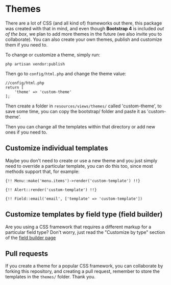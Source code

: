# Themes

There are a lot of CSS (and all kind of) frameworks out there, this package was created with that in mind, and even though **Bootstrap 4** is included _out of the box_, we plan to add more themes in the future (we also invite you to collaborate). You can also create your own themes, publish and customize them if you need to.

To change or customize a theme, simply run: 

`php artisan vendor:publish`

Then go to `config/html.php` and change the theme value:

```
//config/html.php
return [
    'theme' => 'custom-theme'
];
```

Then create a folder in `resources/views/themes/` called 'custom-theme', to save some time, you can copy the bootstrap/ folder and paste it as 'custom-theme'.

Then you can change all the templates within that directory or add new ones if you need to.

## Customize individual templates

Maybe you don't need to create or use a new theme and you just simply need to override a particular template, you can do this too, since most methods support that, for example:

`{!! Menu::make('menu.items')->render('custom-template') !!}`

`{!! Alert::render('custom-template') !!}`

`{!! Field::email('email', ['template' => 'custom-template'])`

## Customize templates by field type (field builder)

Are you using a CSS framework that requires a different markup for a particular field type? Don't worry, just read the "Customize by type" section of the [ field builder page](field-builder.md)

## Pull requests

If you create a theme for a popular CSS framework, you can collaborate by forking this repository, and creating a pull request, remember to store the templates in the `themes/` folder. Thank you.